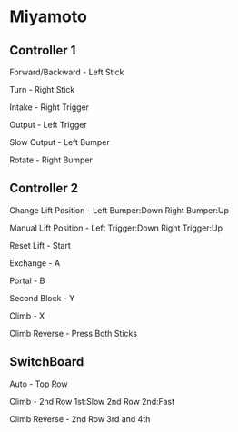 Miyamoto
========
Controller 1
------------
Forward/Backward - Left Stick

Turn - Right Stick

Intake - Right Trigger 

Output - Left Trigger

Slow Output - Left Bumper

Rotate - Right Bumper

Controller 2
------------
Change Lift Position - Left Bumper:Down Right Bumper:Up

Manual Lift Position - Left Trigger:Down Right Trigger:Up

Reset Lift - Start

Exchange - A

Portal - B

Second Block - Y

Climb - X

Climb Reverse - Press Both Sticks

SwitchBoard
-----------
Auto - Top Row

Climb - 2nd Row 1st:Slow 2nd Row 2nd:Fast

Climb Reverse - 2nd Row 3rd and 4th

